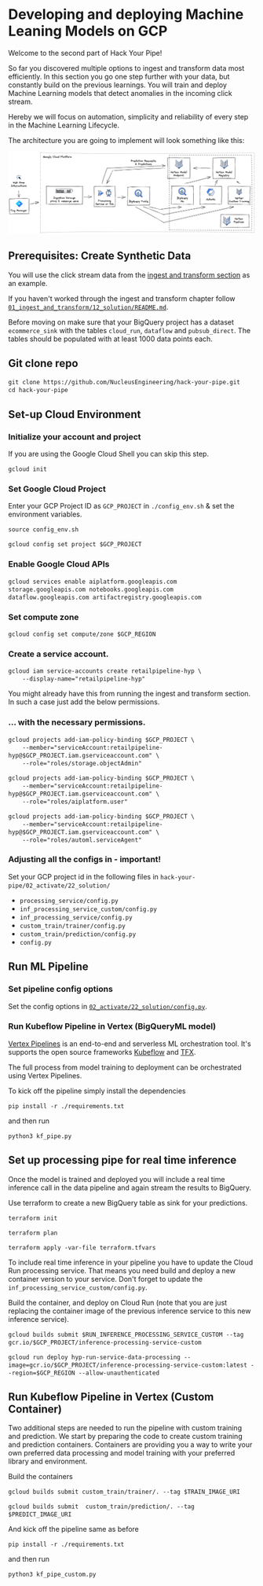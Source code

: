 # Developing and deploying Machine Leaning Models on GCP

Welcome to the second part of Hack Your Pipe!

So far you discovered multiple options to ingest and transform data most efficiently.
In this section you go one step further with your data, but constantly build on the previous learnings.
You will train and deploy Machine Learning models that detect anomalies in the incoming click stream.

Hereby we will focus on automation, simplicity and reliability of every step in the Machine Learning Lifecycle.

The architecture you are going to implement will look something like this:

![Hack Your Pipe architecture](../../rsc/hyp_ml_architecture.png)



## Prerequisites: Create Synthetic Data

You will use the click stream data from the [ingest and transform section](https://github.com/NucleusEngineering/hack-your-pipe/tree/main/01_ingest_and_transform) as an example.

If you haven't worked through the ingest and transform chapter follow [`01_ingest_and_transform/12_solution/README.md`](https://github.com/NucleusEngineering/hack-your-pipe/blob/main/01_ingest_and_transform/12_solution/README.md).

Before moving on make sure that your BigQuery project has a dataset `ecommerce_sink` with the tables `cloud_run`, `dataflow` and `pubsub_direct`.
The tables should be populated with at least 1000 data points each.

## Git clone repo 

```
git clone https://github.com/NucleusEngineering/hack-your-pipe.git
cd hack-your-pipe
```

## Set-up Cloud Environment

### Initialize your account and project

If you are using the Google Cloud Shell you can skip this step.

```
gcloud init
```

### Set Google Cloud Project
Enter your GCP Project ID as `GCP_PROJECT` in `./config_env.sh` & set the environment variables.
```
source config_env.sh
```

```
gcloud config set project $GCP_PROJECT
```

### Enable Google Cloud APIs

```
gcloud services enable aiplatform.googleapis.com storage.googleapis.com notebooks.googleapis.com dataflow.googleapis.com artifactregistry.googleapis.com 
```

### Set compute zone

```
gcloud config set compute/zone $GCP_REGION
```

### Create a service account.

```
gcloud iam service-accounts create retailpipeline-hyp \
    --display-name="retailpipeline-hyp"
```
You might already have this from running the ingest and transform section. In such a case just add the below permissions.

### ... with the necessary permissions.
```
gcloud projects add-iam-policy-binding $GCP_PROJECT \
    --member="serviceAccount:retailpipeline-hyp@$GCP_PROJECT.iam.gserviceaccount.com" \
    --role="roles/storage.objectAdmin"

```

```
gcloud projects add-iam-policy-binding $GCP_PROJECT \
    --member="serviceAccount:retailpipeline-hyp@$GCP_PROJECT.iam.gserviceaccount.com" \
    --role="roles/aiplatform.user"

```

```
gcloud projects add-iam-policy-binding $GCP_PROJECT \
    --member="serviceAccount:retailpipeline-hyp@$GCP_PROJECT.iam.gserviceaccount.com" \
    --role="roles/automl.serviceAgent"

```

<!-- ### Organizational Policies

Depending on the setup within your organization you might have to [overwrite some organizational policies](https://cloud.google.com/resource-manager/docs/organization-policy/creating-managing-policies#boolean_constraints) for the examples to run.

For example, the following policies should not be enforced. 

```
constraints/sql.restrictAuthorizedNetworks
constraints/compute.vmExternalIpAccess
constraints/compute.requireShieldedVm
constraints/storage.uniformBucketLevelAccess
constraints/iam.allowedPolicyMemberDomains
``` -->

### Adjusting all the configs in  - important!

Set your GCP project id in the following files in `hack-your-pipe/02_activate/22_solution/`

* `processing_service/config.py`
* `inf_processing_service_custom/config.py`
* `inf_processing_service/config.py`
* `custom_train/trainer/config.py` 
* `custom_train/prediction/config.py`
* `config.py`


## Run ML Pipeline

### Set pipeline config options

Set the config options in [`02_activate/22_solution/config.py`](https://github.com/NucleusEngineering/hack-your-pipe/blob/main/02_activate/22_solution/config.py). 


### Run Kubeflow Pipeline in Vertex (BigQueryML model)

[Vertex Pipelines](https://cloud.google.com/vertex-ai/docs/pipelines/introduction) is an end-to-end and serverless ML orchestration tool. It's supports the open source frameworks [Kubeflow](https://www.kubeflow.org/) and [TFX](https://www.tensorflow.org/tfx).

The full process from model training to deployment can be orchestrated using Vertex Pipelines. 

To kick off the pipeline simply install the dependencies
```
pip install -r ./requirements.txt
```

and then run

```
python3 kf_pipe.py
```

## Set up processing pipe for real time inference

Once the model is trained and deployed you will include a real time inference call in the data pipeline and again stream the results to BigQuery.

Use terraform to create a new BigQuery table as sink for your predictions. 

```
terraform init
```

```
terraform plan
```

```
terraform apply -var-file terraform.tfvars
```


To include real time inference in your pipeline you have to update the Cloud Run processing service.
That means you need build and deploy a new container version to your service. Don't forget to update the `inf_processing_service_custom/config.py`.

Build the container, and deploy on Cloud Run (note that you are just replacing the container image of the previous inference service to this new inference service).

```
gcloud builds submit $RUN_INFERENCE_PROCESSING_SERVICE_CUSTOM --tag gcr.io/$GCP_PROJECT/inference-processing-service-custom
```

```
gcloud run deploy hyp-run-service-data-processing --image=gcr.io/$GCP_PROJECT/inference-processing-service-custom:latest --region=$GCP_REGION --allow-unauthenticated
```

## Run Kubeflow Pipeline in Vertex (Custom Container)

Two additional steps are needed to run the pipeline with custom training and prediction. We start by preparing the code to create custom training and prediction containers.
Containers are providing you a way to write your own preferred data processing and model training with your preferred library and environment.

Build the containers

```
gcloud builds submit custom_train/trainer/. --tag $TRAIN_IMAGE_URI
```
```
gcloud builds submit  custom_train/prediction/. --tag $PREDICT_IMAGE_URI 
```


And kick off the pipeline same as before
```
pip install -r ./requirements.txt
```

and then run

```
python3 kf_pipe_custom.py
```
